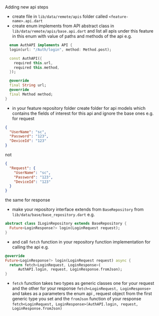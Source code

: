 Adding new api steps

- create file in `lib/data/remote/apis` folder called `<feature-name>.api.dart`
- create enum implements from API abstract class in `lib/data/remote/apis/base.api.dart` and list
  all apis under this feature in this enum with value of paths and methods of the api
  e.g.

```dart
  enum AuthAPI implements API {
  login(url: "/Auth/login", method: Method.post);

  const AuthAPI({
    required this.url,
    required this.method,
  });

  @override
  final String url;
  @override
  final Method method;
}
```

- in your feature repository folder create folder for api models which contains the fields of
  interest for this api and ignore the base ones e.g. for request

```json
{
  "UserName": "sc",
  "Password": "123",
  "DeviceId": "123"
}
```

not

```json
{
  "Request": {
    "UserName": "sc",
    "Password": "123",
    "DeviceId": "123"
  }
}
```

the same for response

- make your repository interface extends from `BaseRepository`
  from `lib/data/base/base_repository.dart` e.g.

```dart
abstract class ILoginRepository extends BaseRepository {
  Future<LoginResponse?> login(LoginRequest request);
}
```

- and call `fetch` function in your repository function implementation for calling the api e.g.

```dart
@override
Future<LoginResponse?> login(LoginRequest request) async {
  return fetch<LoginRequest, LoginResponse>(
      AuthAPI.login, request, LoginResponse.fromJson);
}
```

- `fetch` function takes two types as generic classes one for your request and the other for your
  response `fetch<LoginRequest, LoginResponse>` and takes as a parameters the enum api , request
  object from the first generic type you set and the `fromJson` function of your
  response `fetch<LoginRequest, LoginResponse>(AuthAPI.login, request, LoginResponse.fromJson)`